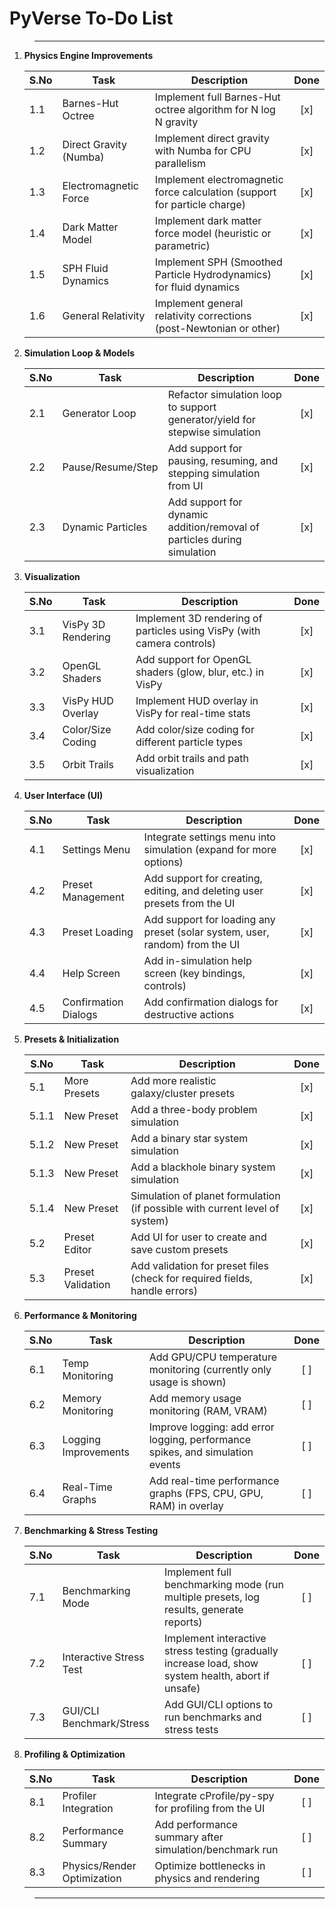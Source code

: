# PyVerse To-Do List

> ---

1. **Physics Engine Improvements**

   | S.No | Task                   | Description                                                               | Done |
   | ---- | ---------------------- | ------------------------------------------------------------------------- | :--: |
   | 1.1  | Barnes-Hut Octree      | Implement full Barnes-Hut octree algorithm for N log N gravity            | [x]  |
   | 1.2  | Direct Gravity (Numba) | Implement direct gravity with Numba for CPU parallelism                   | [x]  |
   | 1.3  | Electromagnetic Force  | Implement electromagnetic force calculation (support for particle charge) | [x]  |
   | 1.4  | Dark Matter Model      | Implement dark matter force model (heuristic or parametric)               | [x]  |
   | 1.5  | SPH Fluid Dynamics     | Implement SPH (Smoothed Particle Hydrodynamics) for fluid dynamics        | [x]  |
   | 1.6  | General Relativity     | Implement general relativity corrections (post-Newtonian or other)        | [x]  |

2. **Simulation Loop & Models**

   | S.No | Task              | Description                                                                 | Done |
   | ---- | ----------------- | --------------------------------------------------------------------------- | :--: |
   | 2.1  | Generator Loop    | Refactor simulation loop to support generator/yield for stepwise simulation | [x]  |
   | 2.2  | Pause/Resume/Step | Add support for pausing, resuming, and stepping simulation from UI          | [x]  |
   | 2.3  | Dynamic Particles | Add support for dynamic addition/removal of particles during simulation     | [x]  |

3. **Visualization**

   | S.No | Task               | Description                                                            | Done |
   | ---- | ------------------ | ---------------------------------------------------------------------- | :--: |
   | 3.1  | VisPy 3D Rendering | Implement 3D rendering of particles using VisPy (with camera controls) | [x]  |
   | 3.2  | OpenGL Shaders     | Add support for OpenGL shaders (glow, blur, etc.) in VisPy             | [x]  |
   | 3.3  | VisPy HUD Overlay  | Implement HUD overlay in VisPy for real-time stats                     | [x]  |
   | 3.4  | Color/Size Coding  | Add color/size coding for different particle types                     | [x]  |
   | 3.5  | Orbit Trails       | Add orbit trails and path visualization                                | [x]  |

4. **User Interface (UI)**

   | S.No | Task                 | Description                                                                 | Done |
   | ---- | -------------------- | --------------------------------------------------------------------------- | :--: |
   | 4.1  | Settings Menu        | Integrate settings menu into simulation (expand for more options)           | [x]  |
   | 4.2  | Preset Management    | Add support for creating, editing, and deleting user presets from the UI    | [x]  |
   | 4.3  | Preset Loading       | Add support for loading any preset (solar system, user, random) from the UI | [x]  |
   | 4.4  | Help Screen          | Add in-simulation help screen (key bindings, controls)                      | [x]  |
   | 4.5  | Confirmation Dialogs | Add confirmation dialogs for destructive actions                            | [x]  |

5. **Presets & Initialization**

   | S.No | Task              | Description                                                                          | Done |
   | ---- | ----------------- | ------------------------------------------------------------------------------------ | :--: |
   | 5.1  | More Presets      | Add more realistic galaxy/cluster presets                                            | [x]  |
   | 5.1.1  | New Preset      | Add a three-body problem simulation                                                  | [x]  |
   | 5.1.2  | New Preset      | Add a binary star system simulation                                                  | [x]  |
   | 5.1.3  | New Preset      | Add a blackhole binary system simulation                                             | [x]  |
   | 5.1.4  | New Preset      | Simulation of planet formulation (if possible with current level of system)          | [x]  |
   | 5.2  | Preset Editor     | Add UI for user to create and save custom presets                                    | [x]  |
   | 5.3  | Preset Validation | Add validation for preset files (check for required fields, handle errors)           | [x]  |

6. **Performance & Monitoring**

   | S.No | Task                 | Description                                                                   | Done |
   | ---- | -------------------- | ----------------------------------------------------------------------------- | :--: |
   | 6.1  | Temp Monitoring      | Add GPU/CPU temperature monitoring (currently only usage is shown)            | [ ]  |
   | 6.2  | Memory Monitoring    | Add memory usage monitoring (RAM, VRAM)                                       | [ ]  |
   | 6.3  | Logging Improvements | Improve logging: add error logging, performance spikes, and simulation events | [ ]  |
   | 6.4  | Real-Time Graphs     | Add real-time performance graphs (FPS, CPU, GPU, RAM) in overlay              | [ ]  |

7. **Benchmarking & Stress Testing**

   | S.No | Task                     | Description                                                                                         | Done |
   | ---- | ------------------------ | --------------------------------------------------------------------------------------------------- | :--: |
   | 7.1  | Benchmarking Mode        | Implement full benchmarking mode (run multiple presets, log results, generate reports)              | [ ]  |
   | 7.2  | Interactive Stress Test  | Implement interactive stress testing (gradually increase load, show system health, abort if unsafe) | [ ]  |
   | 7.3  | GUI/CLI Benchmark/Stress | Add GUI/CLI options to run benchmarks and stress tests                                              | [ ]  |

8. **Profiling & Optimization**

   | S.No | Task                        | Description                                            | Done |
   | ---- | --------------------------- | ------------------------------------------------------ | :--: |
   | 8.1  | Profiler Integration        | Integrate cProfile/py-spy for profiling from the UI    | [ ]  |
   | 8.2  | Performance Summary         | Add performance summary after simulation/benchmark run | [ ]  |
   | 8.3  | Physics/Render Optimization | Optimize bottlenecks in physics and rendering          | [ ]  |

> ---
